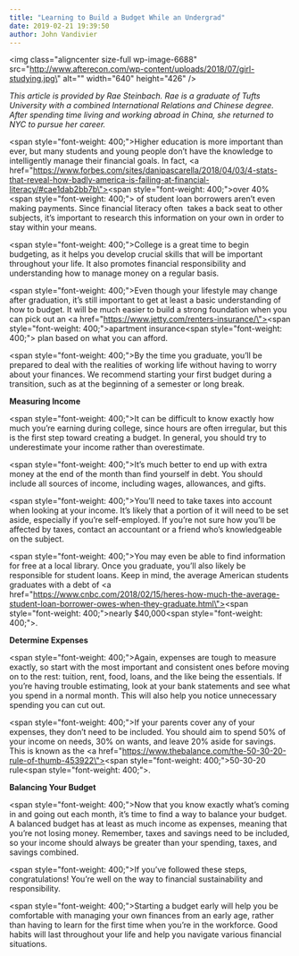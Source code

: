 ```yaml
---
title: "Learning to Build a Budget While an Undergrad"
date: 2019-02-21 19:39:50
author: John Vandivier
---
```




<img class=\"aligncenter size-full wp-image-6688\" src=\"http://www.afterecon.com/wp-content/uploads/2018/07/girl-studying.jpg\" alt=\"\" width=\"640\" height=\"426\" />

<em>This article is provided by Rae Steinbach. Rae is a graduate of Tufts University with a combined International Relations and Chinese degree. After spending time living and working abroad in China, she returned to NYC to pursue her career.</em>

<span style=\"font-weight: 400;\">Higher education is more important than ever, but many students and young people don’t have the knowledge to intelligently manage their financial goals. In fact, </span><a href=\"https://www.forbes.com/sites/danipascarella/2018/04/03/4-stats-that-reveal-how-badly-america-is-failing-at-financial-literacy/#cae1dab2bb7b\"><span style=\"font-weight: 400;\">over 40%</span></a><span style=\"font-weight: 400;\"> of student loan borrowers aren’t even making payments. Since financial literacy often  takes a back seat to other subjects, it’s important to research this information on your own in order to stay within your means.</span>

<span style=\"font-weight: 400;\">College is a great time to begin budgeting, as it helps you develop crucial skills that will be important throughout your life. It also promotes financial responsibility and understanding how to manage money on a regular basis. </span>

<span style=\"font-weight: 400;\">Even though your lifestyle may change after graduation, it’s still important to get at least a basic understanding of how to budget. It will be much easier to build a strong foundation when you can pick out an </span><a href=\"https://www.jetty.com/renters-insurance/\"><span style=\"font-weight: 400;\">apartment insurance</span></a><span style=\"font-weight: 400;\"> plan based on what you can afford. </span>

<span style=\"font-weight: 400;\">By the time you graduate, you’ll be prepared to deal with the realities of working life without having to worry about your finances. We recommend starting your first budget during a transition, such as at the beginning of a semester or long break.</span>

<strong>Measuring Income</strong>

<span style=\"font-weight: 400;\">It can be difficult to know exactly how much you’re earning during college, since hours are often irregular, but this is the first step toward creating a budget. In general, you should try to underestimate your income rather than overestimate. </span>

<span style=\"font-weight: 400;\">It’s much better to end up with extra money at the end of the month than find yourself in debt. You should include all sources of income, including wages, allowances, and gifts.</span>

<span style=\"font-weight: 400;\">You’ll need to take taxes into account when looking at your income. It’s likely that a portion of it will need to be set aside, especially if you’re self-employed. If you’re not sure how you’ll be affected by taxes, contact an accountant or a friend who’s knowledgeable on the subject. </span>

<span style=\"font-weight: 400;\">You may even be able to find information for free at a local library. Once you graduate, you’ll also likely be responsible for student loans. Keep in mind, the average American students graduates with a debt of </span><a href=\"https://www.cnbc.com/2018/02/15/heres-how-much-the-average-student-loan-borrower-owes-when-they-graduate.html\"><span style=\"font-weight: 400;\">nearly $40,000</span></a><span style=\"font-weight: 400;\">.</span>

<strong>Determine Expenses</strong>

<span style=\"font-weight: 400;\">Again, expenses are tough to measure exactly, so start with the most important and consistent ones before moving on to the rest: tuition, rent, food, loans, and the like being the essentials. If you’re having trouble estimating, look at your bank statements and see what you spend in a normal month. This will also help you notice unnecessary spending you can cut out. </span>

<span style=\"font-weight: 400;\">If your parents cover any of your expenses, they don’t need to be included. You should aim to spend 50% of your income on needs, 30% on wants, and leave 20% aside for savings. This is known as the </span><a href=\"https://www.thebalance.com/the-50-30-20-rule-of-thumb-453922\"><span style=\"font-weight: 400;\">50-30-20 rule</span></a><span style=\"font-weight: 400;\">.</span>

<strong>Balancing Your Budget</strong>

<span style=\"font-weight: 400;\">Now that you know exactly what’s coming in and going out each month, it’s time to find a way to balance your budget. A balanced budget has at least as much income as expenses, meaning that you’re not losing money. Remember, taxes and savings need to be included, so your income should always be greater than your spending, taxes, and savings combined.</span>

<span style=\"font-weight: 400;\">If you’ve followed these steps, congratulations! You’re well on the way to financial sustainability and responsibility. </span>

<span style=\"font-weight: 400;\">Starting a budget early will help you be comfortable with managing your own finances from an early age, rather than having to learn for the first time when you’re in the workforce. Good habits will last throughout your life and help you navigate various financial situations.</span>